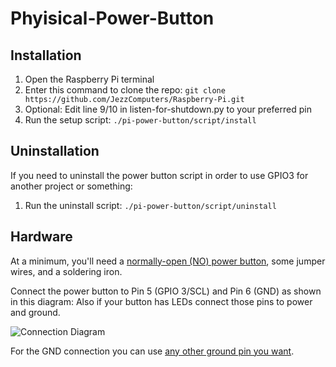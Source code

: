 # Phyisical-Power-Button
## Installation

1. Open the Raspberry Pi terminal
1. Enter this command to clone the repo: `git clone https://github.com/JezzComputers/Raspberry-Pi.git`
1. Optional: Edit line 9/10 in listen-for-shutdown.py to your preferred pin
1. Run the setup script: `./pi-power-button/script/install`

## Uninstallation

If you need to uninstall the power button script in order to use GPIO3 for another project or something:

1. Run the uninstall script: `./pi-power-button/script/uninstall`

## Hardware

At a minimum, you'll need a [normally-open (NO) power button](https://www.amazon.com/weideer-MomentaryPush-Waterproof-Mounting-M-12-POWER-T-R-X/dp/B095S6VTHS/ref=sr_1_14?crid=3VULKU8TYQ92A&keywords=momentary%2Bpush%2Bbutton%2Bwith%2Bwires&qid=1680087678&sprefix=momentery%2Bpush%2Bbutton%2Bwith%2Bwires%2Caps%2C509&sr=8-14&th=1), some jumper wires, and a soldering iron.

Connect the power button to Pin 5 (GPIO 3/SCL) and Pin 6 (GND) as shown in this diagram:
Also if your button has LEDs connect those pins to power and ground.

![Connection Diagram](https://raw.githubusercontent.com/Howchoo/pi-power-button/master/diagrams/pinout.png)

For the GND connection you can use [any other ground pin you want](https://pinout.xyz/).
